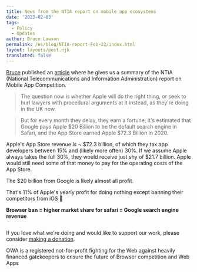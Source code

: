 ```yaml
---
title: News from the NTIA report on mobile app ecosystems
date: '2023-02-03'
tags:
  - Policy
  - Updates
author: Bruce Lawson
permalink: /es/blog/NTIA-report-Feb-22/index.html
layout: layouts/post.njk
translated: false
---
```


[Bruce](https://brucelawson.co.uk) published an [article](https://brucelawson.co.uk/2023/the-ntia-report-on-mobile-app-ecosystems/) where he gives us a summary of the NTIA (National Telecommunications and Information Administration) report on Mobile App Competition.

> The question now is whether Apple will do the right thing, or seek to hurl lawyers with procedural arguments at it instead, as they're doing in the UK now.

> But for every month they delay, they earn a fortune; it's estimated that Google pays Apple $20 Billion to be the default search engine in Safari, and the App Store earned Apple $72.3 Billion in 2020.

Apple's App Store revenue is ~ $72.3 billion, of which they tax app developers between 15% and (likely more often) 30%. If we assume Apple always takes the full 30%, they would receive just shy of $21.7 billion. Apple would still need some of that money to pay for the operating costs of the App Store.

The $20 billion from Google is likely almost all profit.

That's 11% of Apple's yearly profit for doing nothing except banning their competitors from iOS 🤯

**Browser ban = higher market share for safari = Google search engine revenue**

<div class="prom-banner">
  <p class"illustration"><img src="/images/donate.svg" alt="" /></p>
  <p>If you love what we're doing and would like to support our work, please consider
    <a href="https://www.paypal.com/donate/?hosted_button_id=3FD5DUWT4DNBG">making a donation</a>.</p>
  <p>OWA is a registered not-for-profit fighting for the Web against heavily financed gatekeepers
    to ensure the future of Browser competition and Web Apps</p>
</div>
